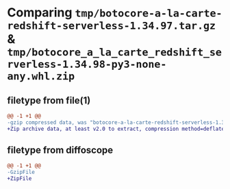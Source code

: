 # Comparing `tmp/botocore-a-la-carte-redshift-serverless-1.34.97.tar.gz` & `tmp/botocore_a_la_carte_redshift_serverless-1.34.98-py3-none-any.whl.zip`

## filetype from file(1)

```diff
@@ -1 +1 @@
-gzip compressed data, was "botocore-a-la-carte-redshift-serverless-1.34.97.tar", last modified: Fri May  3 01:04:55 2024, max compression
+Zip archive data, at least v2.0 to extract, compression method=deflate
```

## filetype from diffoscope

```diff
@@ -1 +1 @@
-GzipFile
+ZipFile
```

